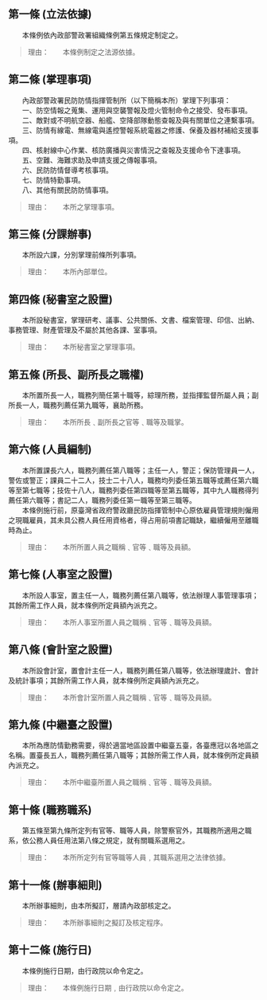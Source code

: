 第一條 (立法依據)
-----------------
　　本條例依內政部警政署組織條例第五條規定制定之。  
> 理由：　　本條例制定之法源依據。



第二條 (掌理事項)
-----------------
　　內政部警政署民防防情指揮管制所（以下簡稱本所）掌理下列事項：  
　　一、防空情報之蒐集、運用與空襲警報及燈火管制命令之接受、發布事項。  
　　二、敵對或不明航空器、船艦、空降部隊動態查報及與有關單位之連繫事項。  
　　三、防情有線電、無線電與遙控警報系統電器之修護、保養及器材補給支援事項。  
　　四、核射線中心作業、核防廣播與災害情況之查報及支援命令下達事項。  
　　五、空難、海難求助及申請支援之傳報事項。  
　　六、民防防情督導考核事項。  
　　七、防情特勤事項。  
　　八、其他有關民防防情事項。  
> 理由：　　本所之掌理事項。



第三條 (分課辦事)
-----------------
　　本所設六課，分別掌理前條所列事項。  
> 理由：　　本所內部單位。



第四條 (秘書室之設置)
---------------------
　　本所設秘書室，掌理研考、議事、公共關係、文書、檔案管理、印信、出納、事務管理、財產管理及不屬於其他各課、室事項。  
> 理由：　　本所秘書室之掌理事項。



第五條 (所長、副所長之職權)
---------------------------
　　本所置所長一人，職務列簡任第十職等，綜理所務，並指揮監督所屬人員；副所長一人，職務列薦任第九職等，襄助所務。  
> 理由：　　本所所長﹑副所長之官等﹑職等及職掌。



第六條 (人員編制)
-----------------
　　本所置課長六人，職務列薦任第八職等；主任一人，警正；保防管理員一人，警佐或警正；課員二十二人，技士二十八人，職務均列委任第五職等或薦任第六職等至第七職等；技佐十八人，職務列委任第四職等至第五職等，其中九人職務得列薦任第六職等；書記二人，職務列委任第一職等至第三職等。  
　　本條例施行前，原臺灣省政府警政廳民防指揮管制中心原依雇員管理規則僱用之現職雇員，其未具公務人員任用資格者，得占用前項書記職缺，繼續僱用至離職時為止。  
> 理由：　　本所所置人員之職稱﹑官等﹑職等及員額。



第七條 (人事室之設置)
---------------------
　　本所設人事室，置主任一人，職務列薦任第八職等，依法辦理人事管理事項；其餘所需工作人員，就本條例所定員額內派充之。  
> 理由：　　本所人事室所置人員之職稱﹑官等﹑職等及員額。



第八條 (會計室之設置)
---------------------
　　本所設會計室，置會計主任一人，職務列薦任第八職等，依法辦理歲計、會計及統計事項；其餘所需工作人員，就本條例所定員額內派充之。  
> 理由：　　本所會計室所置人員之職稱﹑官等﹑職等及員額。



第九條 (中繼臺之設置)
---------------------
　　本所為應防情勤務需要，得於適當地區設置中繼臺五臺，各臺應冠以各地區之名稱。置臺長五人，職務列薦任第八職等；其餘所需工作人員，就本條例所定員額內派充之。  
> 理由：　　本所中繼臺所置人員之職稱﹑官等﹑職等及員額。



第十條 (職務職系)
-----------------
　　第五條至第九條所定列有官等、職等人員，除警察官外，其職務所適用之職系，依公務人員任用法第八條之規定，就有關職系選用之。  
> 理由：　　本所所定列有官等職等人員﹐其職系選用之法律依據。



第十一條 (辦事細則)
-------------------
　　本所辦事細則，由本所擬訂，層請內政部核定之。  
> 理由：　　本所辦事細則之擬訂及核定程序。



第十二條 (施行日)
-----------------
　　本條例施行日期，由行政院以命令定之。  
> 理由：　　本條例施行日期﹐由行政院以命令定之。